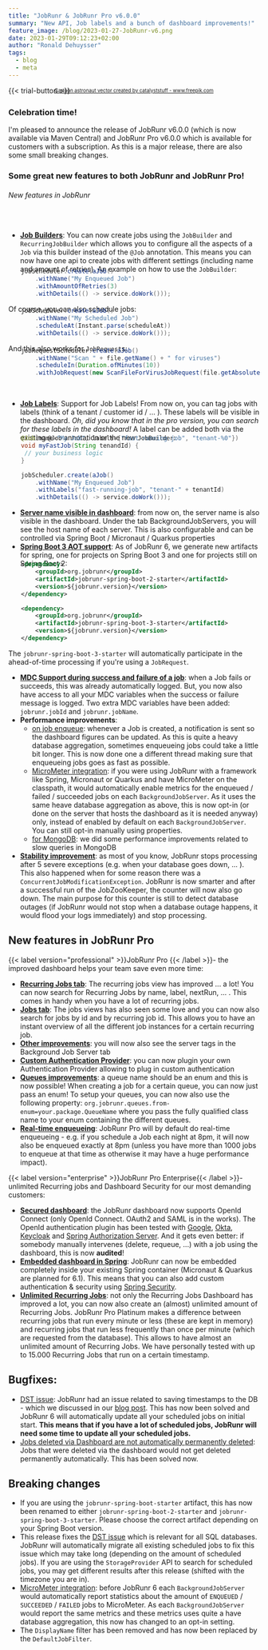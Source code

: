 ```yaml
---
title: "JobRunr & JobRunr Pro v6.0.0"
summary: "New API, Job labels and a bunch of dashboard improvements!"
feature_image: /blog/2023-01-27-JobRunr-v6.png
date: 2023-01-29T09:12:23+02:00
author: "Ronald Dehuysser"
tags:
  - blog
  - meta
---
```

{{< trial-button >}}

<div style="text-align: center;margin: -2em 0 2em;">
<small style="font-size: 70%;"><a href='https://www.freepik.com/vectors/cartoon-astronaut'>Cartoon astronaut vector created by catalyststuff - www.freepik.com</a></small>
</div>

### Celebration time!
I'm pleased to announce the release of JobRunr v6.0.0 (which is now available via Maven Central) and JobRunr Pro v6.0.0 which is available for customers with a subscription. As this is a major release, there are also some small breaking changes.

### Some great new features to both JobRunr and JobRunr Pro!
###### New features in JobRunr
<br />

- **[Job Builders](https://github.com/jobrunr/jobrunr/issues/596)**: You can now create jobs using the `JobBuilder` and `RecurringJobBuilder` which allows you to configure all the aspects of a `Job` via this builder instead of the `@Job` annotation. This means you can now have one api to create jobs with different settings (including name and amount of retries).
An example on how to use the `JobBuilder`:
<figure style="margin: -1.8em auto 0 1.8em;">

```java
jobScheduler.create(aJob()
    .withName("My Enqueued Job")
    .withAmountOfRetries(3)
    .withDetails(() -> service.doWork()));
```
</figure>

Of course, you can also schedule jobs:
<figure style="margin: -1.8em auto 0 1.8em;">

```java
jobScheduler.create(aJob()
    .withName("My Scheduled Job")
    .scheduleAt(Instant.parse(scheduleAt))
    .withDetails(() -> service.doWork()));
```
</figure>

And this also works for `JobRequest`s:
<figure style="margin: -1.8em auto 0 1.8em;">

```java
jobRequestScheduler.create(aJob()
    .withName("Scan " + file.getName() + " for viruses")
    .scheduleIn(Duration.ofMinutes(10))
    .withJobRequest(new ScanFileForVirusJobRequest(file.getAbsolutePath())));
```
</figure>
<br/>

- **[Job Labels](https://github.com/jobrunr/jobrunr/issues/595)**: Support for Job Labels! From now on, you can tag jobs with labels (think of a tenant / customer id / ... ). These labels will be visible in the dashboard. _Oh, did you know that in the pro version, you can search for these labels in the dashboard!_
A label can be added both via the existing `@Job` annotation or the new `JobBuilder`:

<figure style="margin: -2em auto 0 1.8em;">

```java
@Job(name="My Job", labels={"fast-running-job", "tenant-%0"})
void myFastJob(String tenandId) {
 // your business logic
}
```
</figure>

<figure style="margin: 0 auto 0 1.8em;">

```java
jobScheduler.create(aJob()
    .withName("My Enqueued Job")
    .withLabels("fast-running-job", "tenant-" + tenantId)
    .withDetails(() -> service.doWork()));
```
</figure>

- **[Server name visible in dashboard](https://github.com/jobrunr/jobrunr-pro/issues/31)**: from now on, the server name is also visible in the dashboard. Under the tab BackgroundJobServers, you will see the host name of each server. This is also configurable and can be controlled via Spring Boot / Micronaut / Quarkus properties
- **[Spring Boot 3 AOT support](https://github.com/jobrunr/jobrunr/issues/608)**: As of JobRunr 6, we generate new artifacts for spring, one for projects on Spring Boot 3 and one for projects still on Spring Boot 2:

<figure style="margin: -2em auto 0 1.8em;">

```xml
<dependency>
    <groupId>org.jobrunr</groupId>
    <artifactId>jobrunr-spring-boot-2-starter</artifactId>
    <version>${jobrunr.version}</version>
</dependency>
```
</figure>

<figure style="margin: 0 auto 0 1.8em;">

```xml
<dependency>
    <groupId>org.jobrunr</groupId>
    <artifactId>jobrunr-spring-boot-3-starter</artifactId>
    <version>${jobrunr.version}</version>
</dependency>
```
</figure>

The `jobrunr-spring-boot-3-starter` will automatically participate in the ahead-of-time processing if you're using a `JobRequest`.

- **[MDC Support during success and failure of a job](https://github.com/jobrunr/jobrunr/issues/656)**: when a Job fails or succeeds, this was already automatically logged. But, you now also have access to all your MDC variables when the success or failure message is logged. Two extra MDC variables have been added: `jobrunr.jobId` and `jobrunr.jobName`.
- **Performance improvements**: 
  - [on job enqueue](https://github.com/jobrunr/jobrunr/commit/167255efada7011ee2f86982f02912c18bb084d8): whenever a Job is created, a notification is sent so the dashboard figures can be updated. As this is quite a heavy database aggregation, sometimes enqueueing jobs could take a little bit longer. This is now done one a different thread making sure that enqueueing jobs goes as fast as possible.
  - [MicroMeter integration](https://github.com/jobrunr/jobrunr/commit/6881cd65aea2e07a3c22dac85df4f1fd9ff021bb): if you were using JobRunr with a framework like Spring, Micronaut or Quarkus and have MicroMeter on the classpath, it would automatically enable metrics for the enqueued / failed / succeeded jobs on each `BackgroundJobServer`. As it uses the same heave database aggregation as above, this is now opt-in (or done on the server that hosts the dashboard as it is needed anyway) only, instead of enabled by default on each `BackgroundJobServer`. You can still opt-in manually using properties.
  - [for MongoDB](https://github.com/jobrunr/jobrunr/commit/b972f2e5b7d42849942e4c6c430991394e234005): we did some performance improvements related to slow queries in MongoDB
- **[Stability improvement](https://github.com/jobrunr/jobrunr/issues/662)**: as most of you know, JobRunr stops processing after 5 severe exceptions (e.g. when your database goes down, ... ). This also happened when for some reason there was a `ConcurrentJobModificationException`. JobRunr is now smarter and after a successful run of the JobZooKeeper, the counter will now also go down. The main purpose for this counter is still to detect database outages (if JobRunr would not stop when a database outage happens, it would flood your logs immediately) and stop processing.

## New features in JobRunr Pro
{{< label version="professional" >}}JobRunr Pro {{< /label >}}- the improved dashboard helps your team save even more time:
- **[Recurring Jobs tab](https://github.com/jobrunr/jobrunr-pro/issues/62)**: The recurring jobs view has improved ... a lot! You can now search for Recurring Jobs by name, label, nextRun, ... .  This comes in handy when you have a lot of recurring jobs.
- **[Jobs tab](https://github.com/jobrunr/jobrunr-pro/issues/11)**: The jobs views has also seen some love and you can now also search for jobs by id and by recurring job id. This allows you to have an instant overview of all the different job instances for a certain recurring job. 
- **[Other improvements](https://github.com/jobrunr/jobrunr-pro/issues/41)**: you will now also see the server tags in the Background Job Server tab
- **[Custom Authentication Provider](https://github.com/jobrunr/jobrunr/issues/410)**: you can now plugin your own Authentication Provider allowing to plug in custom authentication 
- **[Queues improvements](https://github.com/jobrunr/jobrunr-pro/issues/99)**: a queue name should be an enum and this is now possible! When creating a job for a certain queue, you can now just pass an enum! To setup your queues, you can now also use the following property: `org.jobrunr.queues.from-enum=your.package.QueueName` where you pass the fully qualified class name to your enum containing the different queues.
- **[Real-time enqueueing](https://github.com/jobrunr/jobrunr-pro/issues/19)**: JobRunr Pro will by default do real-time enqueueing - e.g. if you schedule a Job each night at 8pm, it will now also be enqueued exactly at 8pm (unless you have more than 1000 jobs to enqueue at that time as otherwise it may have a huge performance impact).


{{< label version="enterprise" >}}JobRunr Pro Enterprise{{< /label >}}- 
unlimited Recurring jobs and Dashboard Security for our most demanding customers:
- **[Secured dashboard](https://github.com/jobrunr/jobrunr-pro/issues/24)**: the JobRunr dashboard now supports OpenId Connect (only OpenId Connect. OAuth2 and SAML is in the works). The OpenId authentication plugin has been tested with [Google](https://cloud.google.com/identity-platform/docs/web/oidc), [Okta](https://www.okta.com/openid-connect/), [Keycloak](https://www.keycloak.org/) and [Spring Authorization Server](https://spring.io/projects/spring-authorization-server). And it gets even better: if somebody manually intervenes (delete, requeue, ...) with a job using the dashboard, this is now **audited**!
- **[Embedded dashboard in Spring](https://github.com/jobrunr/jobrunr-pro/issues/48)**: JobRunr can now be embedded completely inside your existing Spring container (Micronaut & Quarkus are planned for 6.1). This means that you can also add custom authentication & security using [Spring Security](https://spring.io/projects/spring-security).
- **[Unlimited Recurring Jobs](https://github.com/jobrunr/jobrunr-pro/issues/62)**: not only the Recurring Jobs Dashboard has improved a lot, you can now also create an (almost) unlimited amount of Recurring Jobs. JobRunr Pro Platinum makes a difference between recurring jobs that run every minute or less (these are kept in memory) and recurring jobs that run less frequently than once per minute (which are requested from the database). This allows to have almost an unlimited amount of Recurring Jobs. We have personally tested with up to 15.000 Recurring Jobs that run on a certain timestamp.


## Bugfixes:
- [DST issue](https://github.com/jobrunr/jobrunr/issues/598): JobRunr had an issue related to saving timestamps to the DB - which we discussed in our [blog post](https://www.jobrunr.io/en/blog/2022-11-05-jobrunr-and-daylight-saving-time/). This has now been solved and JobRunr 6 will automatically update all your scheduled jobs on initial start. **This means that if you have a lot of scheduled jobs, JobRunr will need some time to update all your scheduled jobs.**
- [Jobs deleted via Dashboard are not automatically permanently deleted](https://github.com/jobrunr/jobrunr-pro/issues/34): Jobs that were deleted via the dashboard would not get deleted permanently automatically. This has been solved now.

## Breaking changes
- If you are using the `jobrunr-spring-boot-starter` artifact, this has now been renamed to either `jobrunr-spring-boot-2-starter` and `jobrunr-spring-boot-3-starter`. Please choose the correct artifact depending on your Spring Boot version.
- This release fixes the [DST issue](#598) which is relevant for all SQL databases. JobRunr will automatically migrate all existing scheduled jobs to fix this issue which may take long (depending on the amount of scheduled jobs). If you are using the `StorageProvider` API to search for scheduled jobs, you may get different results after this release (shifted with the timezone you are in).
- [MicroMeter integration](https://github.com/jobrunr/jobrunr/commit/6881cd65aea2e07a3c22dac85df4f1fd9ff021bb): before JobRunr 6 each `BackgroundJobServer` would automatically report statistics about the amount of `ENQUEUED` / `SUCCEEDED` / `FAILED` jobs to MicroMeter. As each `BackgroundJobServer` would report the same metrics and these metrics uses quite a have database aggregation, this now has changed to an opt-in setting.
- The `DisplayName` filter has been removed and has now been replaced by the `DefaultJobFilter`.